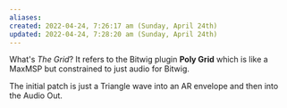 ```yaml
---
aliases: 
created: 2022-04-24, 7:26:17 am (Sunday, April 24th)
updated: 2022-04-24, 7:28:20 am (Sunday, April 24th)
---
```

What's *The Grid*?
It refers to the Bitwig plugin **Poly Grid** which is like a MaxMSP but constrained to just audio for Bitwig.

The initial patch is just a Triangle wave into an AR envelope and then into the Audio Out.